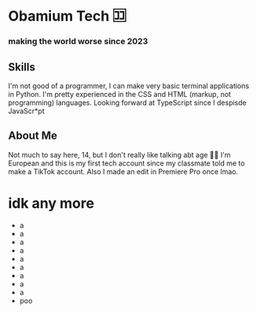 # Obamium Tech 🈁
### making the world worse since 2023

## Skills
I'm not good of a programmer, I can make very basic terminal applications in Python.
I'm pretty experienced in the CSS and HTML (markup, not programming) languages.
Looking forward at TypeScript since I despisde JavaScr*pt

## About Me
Not much to say here, 14, but I don't really like talking abt age 🤷‍♂️
I'm European and this is my first tech account since my classmate told me to make a TikTok account.
Also I made an edit in Premiere Pro once lmao.

# idk any more

- a
- a
- a
- a
- a
- a
- a
- a
- a
- poo
